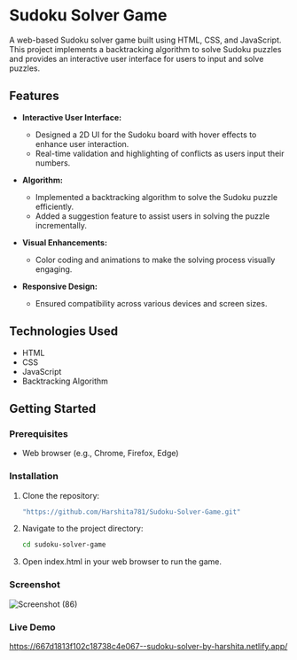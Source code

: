 # Sudoku Solver Game

A web-based Sudoku solver game built using HTML, CSS, and JavaScript. This project implements a backtracking algorithm to solve Sudoku puzzles and provides an interactive user interface for users to input and solve puzzles.

## Features

- **Interactive User Interface:**
  - Designed a 2D UI for the Sudoku board with hover effects to enhance user interaction.
  - Real-time validation and highlighting of conflicts as users input their numbers.

- **Algorithm:**
  - Implemented a backtracking algorithm to solve the Sudoku puzzle efficiently.
  - Added a suggestion feature to assist users in solving the puzzle incrementally.

- **Visual Enhancements:**
  - Color coding and animations to make the solving process visually engaging.

- **Responsive Design:**
  - Ensured compatibility across various devices and screen sizes.

## Technologies Used

- HTML
- CSS
- JavaScript
- Backtracking Algorithm

## Getting Started

### Prerequisites

- Web browser (e.g., Chrome, Firefox, Edge)

### Installation

1. Clone the repository:

   ```bash
   "https://github.com/Harshita781/Sudoku-Solver-Game.git"

2. Navigate to the project directory:
   ```bash
   cd sudoku-solver-game
   
3. Open index.html in your web browser to run the game.
   
### Screenshot

![Screenshot (86)](https://github.com/Harshita781/Sudoku-Solver-Game/assets/88783265/359dbcc7-fe32-4ed1-821c-2c34e76bc62b)

### Live Demo

https://667d1813f102c18738c4e067--sudoku-solver-by-harshita.netlify.app/

